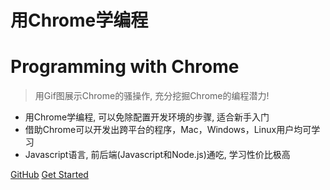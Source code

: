 <!-- _coverpage.md -->


# 用Chrome学编程
# Programming with Chrome

> 用Gif图展示Chrome的骚操作, 充分挖掘Chrome的编程潜力!


- 用Chrome学编程, 可以免除配置开发环境的步骤, 适合新手入门
- 借助Chrome可以开发出跨平台的程序，Mac，Windows，Linux用户均可学习
- Javascript语言, 前后端(Javascript和Node.js)通吃, 学习性价比极高

[GitHub](https://github.com/zhaoolee/ProgrammingWithChrome)
[Get Started](https://v2fy.com/books/ProgrammingWithChrome/docs/#/readme-pwc)